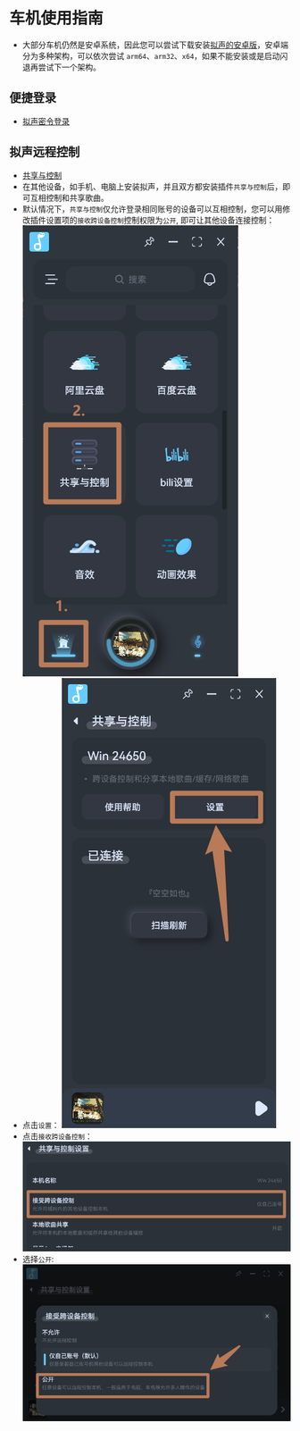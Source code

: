 # 车机使用指南
- 大部分车机仍然是安卓系统，因此您可以尝试下载安装[拟声的安卓版](https://download.music.mimicry.cool/)，安卓端分为多种架构，可以依次尝试 `arm64`、`arm32`、`x64`，如果不能安装或是启动闪退再尝试下一个架构。

## 便捷登录
- [拟声密令登录](/help/user/xxcodeSign/)


## 拟声远程控制
- [共享与控制](/help/plugins/share/)
- 在其他设备，如手机、电脑上安装拟声，并且双方都安装插件`共享与控制`后，即可互相控制和共享歌曲。
- 默认情况下，`共享与控制`仅允许登录相同账号的设备可以互相控制，您可以用修改插件设置项的`接收跨设备控制`控制权限为`公开`, 即可让其他设备连接控制：
![alt text](image-3.png)
- 点击`设置`：
![alt text](image-4.png)
- 点击`接收跨设备控制`：
![alt text](image-1.png)
- 选择`公开`:
![alt text](image-2.png)
